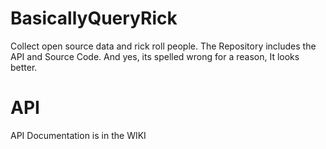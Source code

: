 # BasicallyQueryRick
Collect open source data and rick roll people. The Repository includes the API and Source Code.
And yes, its spelled wrong for a reason, It looks better.

# API
API Documentation is in the WIKI
